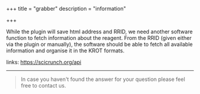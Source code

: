 +++
title = "grabber"
description = "information"

+++

While the plugin will save html address and RRID, we need another software function to fetch information about the reagent. From the RRID (given either via the plugin or manually), the software should be able to fetch all available information and organise it in the KROT formats.

links: https://scicrunch.org/api



---

> In case you haven't found the answer for your question please feel free to contact us.